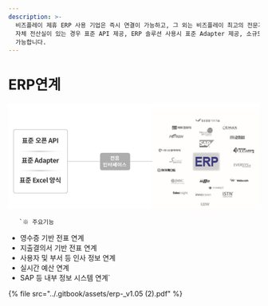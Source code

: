 ```yaml
---
description: >-
  비즈플레이 제휴 ERP 사용 기업은 즉시 연결이 가능하고, 그 외는 비즈플레이 최고의 전문가 팀이 귀사의 시스템과 연결을 지원 해드립니다.
  자체 전산실이 있는 경우 표준 API 제공, ERP 솔루션 사용시 표준 Adapter 제공, 소규모의 경우 표준 엑셀 파일을 이용해 연결이
  가능합니다.
---
```


# ERP연계

![](../.gitbook/assets/image%20%28130%29.png)

       `※ 주요기능  
  - 영수증 기반 전표 연계   
  - 지출결의서 기반 전표 연계  
  - 사용자 및 부서 등 인사 정보 연계  
  - 실시간 예산 연계  
  - SAP 등 내부 정보 시스템 연계`

{% file src="../.gitbook/assets/erp-\_v1.05 \(2\).pdf" %}



